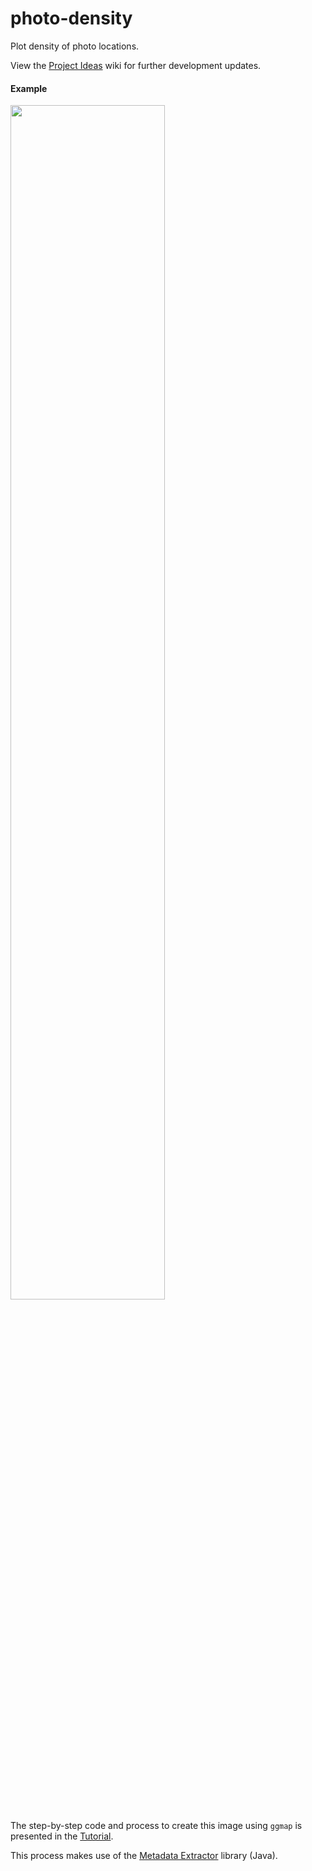 # photo-density
Plot density of photo locations.

View the [Project Ideas](https://github.com/pdil/photo-density/wiki/Project-Ideas) wiki for further development updates.


#### Example
<img src="http://dilorenzo.pl/images/sw_us_density.png" width="70%">

The step-by-step code and process to create this image using ```ggmap``` is presented in the [Tutorial](https://github.com/pdil/photo-density/wiki/Tutorial).

This process makes use of the [Metadata Extractor](https://github.com/drewnoakes/metadata-extractor) library (Java).

